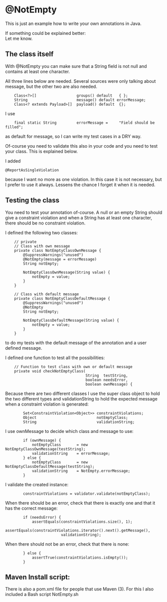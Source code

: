 @NotEmpty
=========

This is just an example how to write your own annotations in Java.

If something could be explained better:  
Let me know.

The class itself
----------------

With @NotEmpty you can make sure that a String field is not null and contains at least one character.

All three lines below are needed. Several sources were only talking about message, but the other two are also needed.

```
    Class<?>[]                  groups() default   { };
    String                      message() default errorMessage;
    Class<? extends Payload>[]  payload() default  {};
```

I use
```
    final static String         errorMessage =     "Field should be filled";
```

as default for message, so I can write my test cases in a DRY way.


Of-course you need to validate this also in your code and you need to test your class. This is explained below.

I added
```
@ReportAsSingleViolation
```

because I want no more as one violation. In this case it is not necessary, but I prefer to use it always. Lessens the chance I forget it when it is needed.


Testing the class
-----------------

You need to test your annotation of-course. A null or an empty String should give a constraint violation and when a String has at least one character, there should be no constraint violation.

I defined the following two classes:
```
    // private
    // Class with own message
    private class NotEmptyClassOwnMessage {
        @SuppressWarnings("unused")
        @NotEmpty(message = errorMessage)
        String notEmpty;

        NotEmptyClassOwnMessage(String value) {
            notEmpty = value;
        }
    }

    // Class with default message
    private class NotEmptyClassDefaultMessage {
        @SuppressWarnings("unused")
        @NotEmpty
        String notEmpty;

        NotEmptyClassDefaultMessage(String value) {
            notEmpty = value;
        }
    }
```

to do my tests with the default message of the annotation and a user defined message.

I defined one function to test all the possibilities:
```
    // Function to test class with own or default message
    private void checkNotEmptyClass(
                                    String  testString,
                                    boolean needsError,
                                    boolean ownMessage) {
```

Because there are two different classes I use the super class object to hold the two different types and validationString to hold the expected message when a constraint violation is generated:
```
        Set<ConstraintViolation<Object>> constraintViolations;
        Object                           notEmptyClass;
        String                           validationString;
```

I use ownMessage to decide which class and message to use:
```
        if (ownMessage) {
            notEmptyClass       = new NotEmptyClassOwnMessage(testString);
            validationString    = errorMessage;
        } else {
            notEmptyClass       = new NotEmptyClassDefaultMessage(testString);
            validationString    = NotEmpty.errorMessage;
        }
```

I validate the created instance:
```
        constraintViolations = validator.validate(notEmptyClass);
```

When there should be an error, check that there is exactly one and that it has the correct message:
```
        if (needsError) {
            assertEquals(constraintViolations.size(), 1);
            assertEquals(constraintViolations.iterator().next().getMessage(),
                         validationString);
```

When there should not be an error, check that there is none:
```
        } else {
            assertTrue(constraintViolations.isEmpty());
        }
```

Maven Install script:
---------------------

There is also a pom.xml file for people that use Maven (3). For this I also included a Bash script NotEmpty.sh
